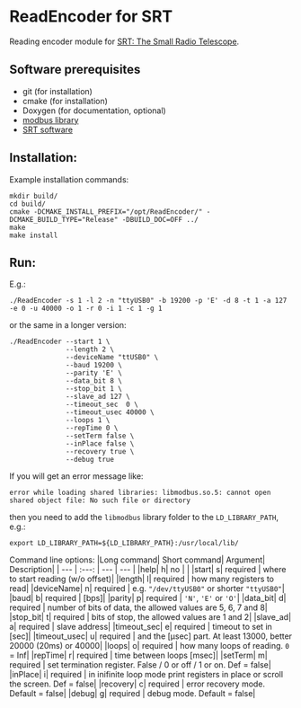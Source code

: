 # ReadEncoder for SRT
Reading encoder module for [SRT: The Small Radio Telescope](https://www.haystack.mit.edu/haystack-public-outreach/srt-the-small-radio-telescope-for-education/).


## Software prerequisites
* git (for installation)
* cmake (for installation)
* Doxygen (for documentation, optional)
* [modbus library](https://github.com/stephane/libmodbus)
* [SRT software](https://www.haystack.mit.edu/haystack-public-outreach/srt-the-small-radio-telescope-for-education/)

## Installation:
Example installation commands:
```
mkdir build/
cd build/
cmake -DCMAKE_INSTALL_PREFIX="/opt/ReadEncoder/" -DCMAKE_BUILD_TYPE="Release" -DBUILD_DOC=OFF ../
make
make install
```

## Run:
E.g.:
```
./ReadEncoder -s 1 -l 2 -n "ttyUSB0" -b 19200 -p 'E' -d 8 -t 1 -a 127 -e 0 -u 40000 -o 1 -r 0 -i 1 -c 1 -g 1
```
or the same in a longer version:
```
./ReadEncoder --start 1 \
              --length 2 \
              --deviceName "ttUSB0" \
              --baud 19200 \
              --parity 'E' \
              --data_bit 8 \
              --stop_bit 1 \
              --slave_ad 127 \
              --timeout_sec  0 \
              --timeout_usec 40000 \
              --loops 1 \
              --repTime 0 \
              --setTerm false \
              --inPlace false \
              --recovery true \
              --debug true
```
If you will get an error message like:
```
error while loading shared libraries: libmodbus.so.5: cannot open shared object file: No such file or directory
```
then you need to add the `libmodbus` library folder to the `LD_LIBRARY_PATH`, e.g.:
```
export LD_LIBRARY_PATH=${LD_LIBRARY_PATH}:/usr/local/lib/
```

Command line options:
|Long command| Short command| Argument| Description|
| --- | :---: | --- | --- |
|help|         h| no       | |
|start|        s| required | where to start reading (w/o offset)|
|length|       l| required | how many registers to read|
|deviceName|   n| required | e.g. `"/dev/ttyUSB0"` or shorter `"ttyUSB0"`|
|baud|         b| required | [bps]|
|parity|       p| required | `'N'`, `'E'` or `'O'`|
|data_bit|     d| required | number of bits of data, the allowed values are 5, 6, 7 and 8|
|stop_bit|     t| required | bits of stop, the allowed values are 1 and 2|
|slave_ad|     a| required | slave address|
|timeout_sec|  e| required | timeout to set in [sec]|
|timeout_usec| u| required | and the [μsec] part. At least 13000, better 20000 (20ms) or 40000|
|loops|        o| required | how many loops of reading. `0` = Inf|
|repTime|      r| required | time between loops [msec]|
|setTerm|      m| required | set termination register. False / 0 or off / 1 or on. Def = false|
|inPlace|      i| required | in inifinite loop mode print registers in place or scroll the screen. Def = false|
|recovery|     c| required | error recovery mode. Default = false|
|debug|        g| required | debug mode. Default = false|
